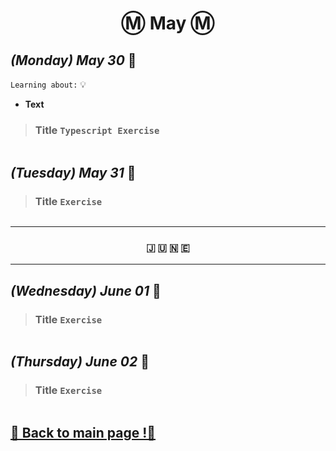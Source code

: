 <h1 align="center">Ⓜ️ May Ⓜ️</h1>

## _(Monday) May 30_ 📢

`Learning about:` 💡
* **Text**

>### Title `Typescript Exercise`
```typescript 

```

## _(Tuesday) May 31_ 📢
>### Title `Exercise`
```typescript 
```
---

<h3 align="center"> 🇯 🇺 🇳 🇪 </h3>

---
## _(Wednesday) June 01_ 📢
>### Title `Exercise`
```typescript 
```
## _(Thursday) June 02_ 📢
>### Title `Exercise`
```typescript 
```
## [📎 Back to main page !📎](/home/readAura.md)
